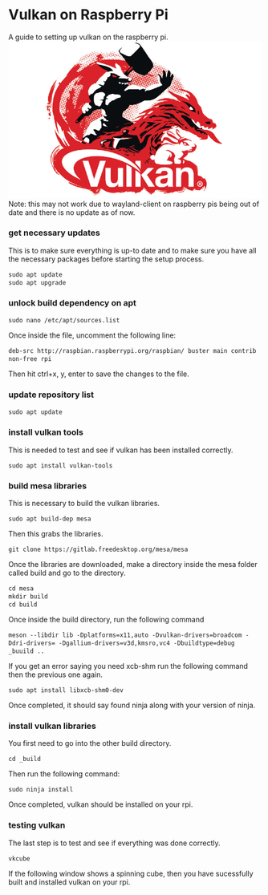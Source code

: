 # Vulkan on Raspberry Pi
A guide to setting up vulkan on the raspberry pi.
![vulkan logo](https://github.com/link-does-mods/vulkan_on_rpi/blob/main/Vulkan%20Logo.jpg?raw=true)
Note: this may not work due to wayland-client on raspberry pis being out of date and there is no update as of now.   
### get necessary updates
This is to make sure everything is up-to date and to make sure you have all the necessary packages before starting the setup process.
```
sudo apt update
sudo apt upgrade
```
### unlock build dependency on apt
```
sudo nano /etc/apt/sources.list
```
Once inside the file, uncomment the following line:
```
deb-src http://raspbian.raspberrypi.org/raspbian/ buster main contrib non-free rpi
```
Then hit ctrl+x, y, enter to save the changes to the file.
### update repository list
```
sudo apt update
```
### install vulkan tools
This is needed to test and see if vulkan has been installed correctly.
```
sudo apt install vulkan-tools
```
### build mesa libraries
This is necessary to build the vulkan libraries.
```
sudo apt build-dep mesa
```
Then this grabs the libraries. 
```
git clone https://gitlab.freedesktop.org/mesa/mesa
```
Once the libraries are downloaded, make a directory inside the mesa folder called build and go to the directory.
```
cd mesa
mkdir build
cd build
```
Once inside the build directory, run the following command
```
meson --libdir lib -Dplatforms=x11,auto -Dvulkan-drivers=broadcom -Ddri-drivers= -Dgallium-drivers=v3d,kmsro,vc4 -Dbuildtype=debug _buuild ..
```
If you get an error saying you need xcb-shm run the following command then the previous one again.
```
sudo apt install libxcb-shm0-dev
```
Once completed, it should say found ninja along with your version of ninja.
### install vulkan libraries
You first need to go into the other build directory.
```
cd _build
```
Then run the following command:
```
sudo ninja install
```
Once completed, vulkan should be installed on your rpi.
### testing vulkan
The last step is to test and see if everything was done correctly.
```
vkcube
```
If the following window shows a spinning cube, then you have sucessfully built and installed vulkan on your rpi.
